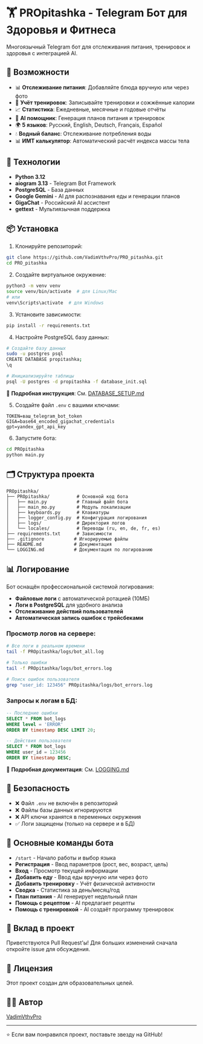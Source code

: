 # 🏋️ PROpitashka - Telegram Бот для Здоровья и Фитнеса

Многоязычный Telegram бот для отслеживания питания, тренировок и здоровья с интеграцией AI.

## 🌟 Возможности

- 📊 **Отслеживание питания**: Добавляйте блюда вручную или через фото
- 💪 **Учёт тренировок**: Записывайте тренировки и сожжённые калории
- 📈 **Статистика**: Ежедневные, месячные и годовые отчёты
- 🤖 **AI помощник**: Генерация планов питания и тренировок
- 🌍 **5 языков**: Русский, English, Deutsch, Français, Español
- 💧 **Водный баланс**: Отслеживание потребления воды
- 📊 **ИМТ калькулятор**: Автоматический расчёт индекса массы тела

## 🚀 Технологии

- **Python 3.12**
- **aiogram 3.13** - Telegram Bot Framework
- **PostgreSQL** - База данных
- **Google Gemini** - AI для распознавания еды и генерации планов
- **GigaChat** - Российский AI ассистент
- **gettext** - Мультиязычная поддержка

## 📦 Установка

1. Клонируйте репозиторий:
```bash
git clone https://github.com/VadimVthvPro/PRO_pitashka.git
cd PRO_pitashka
```

2. Создайте виртуальное окружение:
```bash
python3 -m venv venv
source venv/bin/activate  # для Linux/Mac
# или
venv\Scripts\activate  # для Windows
```

3. Установите зависимости:
```bash
pip install -r requirements.txt
```

4. Настройте PostgreSQL базу данных:
```bash
# Создайте базу данных
sudo -u postgres psql
CREATE DATABASE propitashka;
\q

# Инициализируйте таблицы
psql -U postgres -d propitashka -f database_init.sql
```

📖 **Подробная инструкция**: См. [DATABASE_SETUP.md](DATABASE_SETUP.md)

5. Создайте файл `.env` с вашими ключами:
```env
TOKEN=ваш_telegram_bot_token
GIGA=base64_encoded_gigachat_credentials
gpt=yandex_gpt_api_key
```

6. Запустите бота:
```bash
cd PROpitashka
python main.py
```

## 🗂️ Структура проекта

```
PROpitashka/
├── PROpitashka/          # Основной код бота
│   ├── main.py           # Главный файл бота
│   ├── main_mo.py        # Модуль локализации
│   ├── keyboards.py      # Клавиатуры
│   ├── logger_config.py  # Конфигурация логирования
│   ├── logs/             # Директория логов
│   └── locales/          # Переводы (ru, en, de, fr, es)
├── requirements.txt      # Зависимости
├── .gitignore           # Игнорируемые файлы
├── README.md            # Документация
└── LOGGING.md           # Документация по логированию
```

## 📊 Логирование

Бот оснащён профессиональной системой логирования:

- **Файловые логи** с автоматической ротацией (10МБ)
- **Логи в PostgreSQL** для удобного анализа
- **Отслеживание действий пользователей**
- **Автоматическая запись ошибок с трейсбеками**

### Просмотр логов на сервере:

```bash
# Все логи в реальном времени
tail -f PROpitashka/logs/bot_all.log

# Только ошибки
tail -f PROpitashka/logs/bot_errors.log

# Поиск ошибок пользователя
grep "user_id: 123456" PROpitashka/logs/bot_errors.log
```

### Запросы к логам в БД:

```sql
-- Последние ошибки
SELECT * FROM bot_logs 
WHERE level = 'ERROR' 
ORDER BY timestamp DESC LIMIT 20;

-- Действия пользователя
SELECT * FROM bot_logs 
WHERE user_id = 123456 
ORDER BY timestamp DESC;
```

📖 **Подробная документация**: См. [LOGGING.md](LOGGING.md)

## 🔐 Безопасность

- ❌ Файл `.env` не включён в репозиторий
- ❌ Файлы базы данных игнорируются
- ❌ API ключи хранятся в переменных окружения
- ✅ Логи защищены (только на сервере и в БД)

## 📝 Основные команды бота

- `/start` - Начало работы и выбор языка
- **Регистрация** - Ввод параметров (рост, вес, возраст, цель)
- **Вход** - Просмотр текущей информации
- **Добавить еду** - Ввод еды вручную или через фото
- **Добавить тренировку** - Учёт физической активности
- **Сводка** - Статистика за день/месяц/год
- **План питания** - AI генерирует недельный план
- **Помощь с рецептом** - AI предлагает рецепты
- **Помощь с тренировкой** - AI создаёт программу тренировок

## 🤝 Вклад в проект

Приветствуются Pull Request'ы! Для больших изменений сначала откройте issue для обсуждения.

## 📄 Лицензия

Этот проект создан для образовательных целей.

## 👨‍💻 Автор

[VadimVthvPro](https://github.com/VadimVthvPro)

---

⭐ Если вам понравился проект, поставьте звезду на GitHub!

